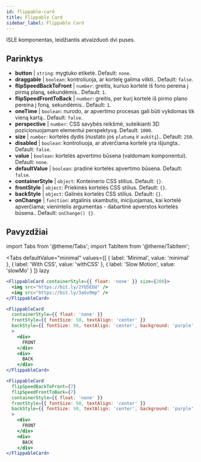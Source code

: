 ```yaml
---
id: flippable-card 
title: Flippable Card
sidebar_label: Flippable Card
---
```


ISLE komponentas, leidžiantis atvaizduoti dvi puses.

## Parinktys

* __button__ | `string`: mygtuko etiketė. Default: `none`.
* __draggable__ | `boolean`: kontroliuoja, ar kortelę galima vilkti.. Default: `false`.
* __flipSpeedBackToFront__ | `number`: greitis, kuriuo kortelė iš fono pereina į pirmą planą, sekundėmis.. Default: `1`.
* __flipSpeedFrontToBack__ | `number`: greitis, per kurį kortelė iš pirmo plano pereina į foną, sekundėmis.. Default: `1`.
* __oneTime__ | `boolean`: nurodo, ar apvertimo procesas gali būti vykdomas tik vieną kartą.. Default: `false`.
* __perspective__ | `number`: CSS savybės reikšmė, suteikianti 3D pozicionuojamam elementui perspektyvą. Default: `1000`.
* __size__ | `number`: kortelės dydis (nustato jos `platumą` ir `aukštį`).. Default: `250`.
* __disabled__ | `boolean`: kontroliuoja, ar atverčiama kortelė yra išjungta.. Default: `false`.
* __value__ | `boolean`: kortelės apvertimo būsena (valdomam komponentui). Default: `none`.
* __defaultValue__ | `boolean`: pradinė kortelės apvertimo būsena. Default: `false`.
* __containerStyle__ | `object`: Konteinerio CSS stilius. Default: `{}`.
* __frontStyle__ | `object`: Priekinės kortelės CSS stilius. Default: `{}`.
* __backStyle__ | `object`: Galinės kortelės CSS stilius. Default: `{}`.
* __onChange__ | `function`: atgalinis skambutis, inicijuojamas, kai kortelė apverčiama; vienintelis argumentas - dabartinė apverstos kortelės būsena.. Default: `onChange() {}`.


## Pavyzdžiai

import Tabs from '@theme/Tabs';
import TabItem from '@theme/TabItem';

<Tabs
    defaultValue="minimal"
    values={[
        { label: 'Minimal', value: 'minimal' },
        { label: 'With CSS', value: 'withCSS' },
        { label: 'Slow Motion', value: 'slowMo' }
    ]}
    lazy
>

<TabItem value="minimal">

```jsx live
<FlippableCard containerStyle={{ float: 'none' }} size={200}>
  <img src="https://bit.ly/2YU5EbU" />
  <img src="https://bit.ly/3aGv9mp" />
</FlippableCard>
```

</TabItem>

<TabItem value="withCSS">

```jsx live
<FlippableCard 
  containerStyle={{ float: 'none' }} 
  frontStyle={{ fontSize: 50, textAlign: 'center' }} 
  backStyle={{ fontSize: 50, textAlign: 'center', background: 'purple', color: 'white' }} 
  >
    <div>
      FRONT
    </div>
    <div>
      BACK
    </div>
</FlippableCard>
```

</TabItem>

<TabItem value="slowMo">

```jsx live
<FlippableCard 
  flipSpeedBackToFront={7} 
  flipSpeedFrontToBack={7}   
  containerStyle={{ float: 'none' }} 
  frontStyle={{ fontSize: 50, textAlign: 'center' }} 
  backStyle={{ fontSize: 50, textAlign: 'center', background: 'purple', color: 'white' }} 
  >
    <div>
      FRONT
    </div>
    <div>
      BACK
    </div>
</FlippableCard>
```

</TabItem>

</Tabs>

